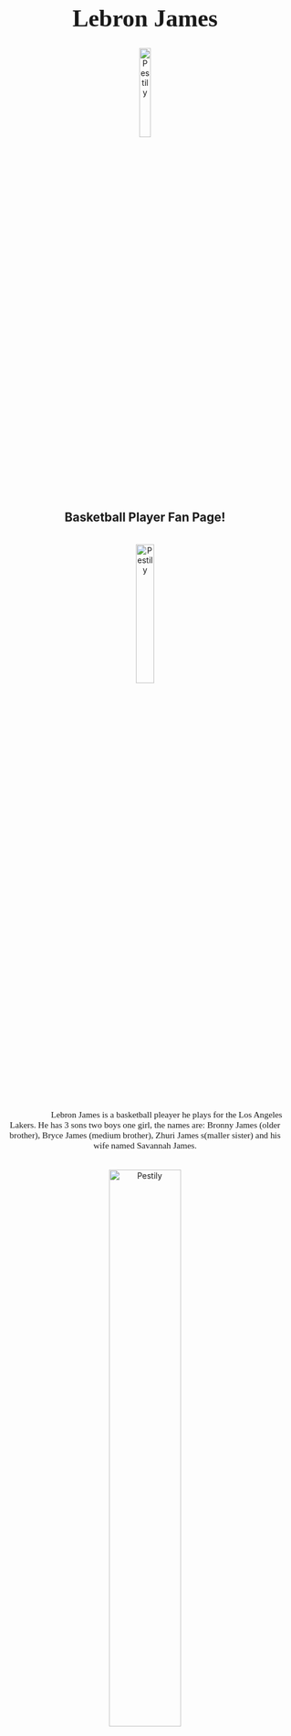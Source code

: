 <h1 style="font-family:Brush Script MT; font-size:300%;" align="center" > <b> Lebron James </b></h1>

<div align="center">
    <img    src="https://fadeawayworld.net/.image/ar_16:9%2Cc_fill%2Ccs_srgb%2Cfl_progressive%2Cq_auto:good%2Cw_1200/MTgwMTMyODYwMzI3NDM3NDM0/lebron-james-associate-reveals-why-he-never-participated-in-slam-dunk-contest.jpg"
            title="Pestily"
            width="20%"
            height="20%" 
            />
</div>

<h2 align="center" > Basketball Player Fan Page!</h2>

<br>
<div align="center">
    <img   src="https://c8.alamy.com/compes/pxpxy6/los-angeles-estreno-de-smallfoot-llegadas-con-lebron-james-donde-la-familia-los-angeles-california-estados-unidos-cuando-22-de-septiembre-de-2018-credito-apega-wenn-com-pxpxy6.jpg"
            title="Pestily"
            width="25%"
            height="25%" />
         
<p style = "text-indent: 2cm; font-family: Comic Sans MS; font-size:110%">
    Lebron James is a basketball pleayer he plays for the Los Angeles Lakers. He has 3 sons two boys one girl, the names are: Bronny James (older brother), Bryce James (medium brother), Zhuri James s(maller sister) and his wife named Savannah James.
</p>

<br>

<div align="center">
    <img    src="https://www.dexerto.com/wp-content/uploads/2020/03/pestily-talks-fast-levelling-escape-from-tarkov-flea-market.png"
            title="Pestily"
            width="50%"
            height="50%" />
            
    <p style="text-indent: 2cm, font-family: Comic Sans MS; font-size:110%">
        Lebron james 
</div>

<br>


<table>
    <tr>
        <th>Name</th>
        <td>Paul</td>
    </tr>
    <tr>
        <th>Age</th>
        <td>34</td>
    </tr>
    <tr>
        <th>Birthday</th>
        <td>7th November</td>
    </tr>
        <tr>
        <th>Nationality</th>
        <td>Australian</td>
    </tr>
    <tr>
        <th>Instagram</th>
        <td>@thisispestily</td>
    </tr>
    <tr>
        <th>Twitter</th>
        <td>@pestily</td>
    </tr>
    <tr>
        <th>Youtube</th>
        <td>@pestily</td>
    </tr>
    <tr>
        <th>Twitch</th>
        <td><a href="https://www.twitch.tv/pestily"> @pestily </a></td>
    </tr>
</table>


<br><br>

<p>
    <i>Made by: <u>Carlos Jose Cobian</u> on December 2, 2021</i>
</p>
